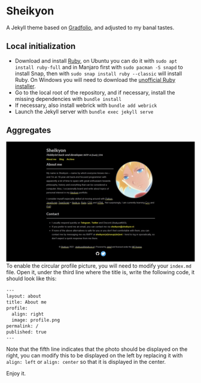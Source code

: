# Sheikyon

A Jekyll theme based on [Gradfolio](https://github.com/jitinnair1/gradfolio), and adjusted to my banal tastes.

## Local initialization
* Download and install [Ruby](https://https://www.ruby-lang.org/en/), on Ubuntu you can do it with `sudo apt install ruby-full` and in Manjaro first with `sudo pacman -S snapd` to install Snap, then with `sudo snap install ruby --classic` will install Ruby. On Windows you will need to download the [unofficial Ruby installer](https://rubyinstaller.org/).
* Go to the local root of the repository, and if necessary, install the missing dependencies with `bundle install`
* If necessary, also install webrick with `bundle add webrick`
* Launch the Jekyll server with `bundle exec jekyll serve`

## Aggregates

![The same Jekyll website with a profile picture on the right.](1.jpg "")
To enable the circular profile picture, you will need to modify your `index.md` file. Open it, under the third line where the title is, write the following code, it should look like this:
```
---
layout: about
title: About me
profile:
  align: right
  image: profile.png
permalink: /
published: true
---
```
Note that the fifth line indicates that the photo should be displayed on the right, you can modify this to be displayed on the left by replacing it with `align: left` or `align: center` so that it is displayed in the center.

Enjoy it.

